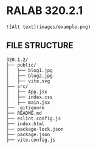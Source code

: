 # RALAB 320.2.1

```
![Alt text](images/example.png)
```

## FILE STRUCTURE

```
320.1.2/
├── public/
│   ├── blog1.jpg
│   ├── blog2.jpg
│   ├── vite.svg
├── src/
│   ├── App.jsx
│   ├── index.css
│   ├── main.jsx
├── .gitignore
├── README.md
├── eslint.config.js
├── index.html
├── package-lock.json
├── package.json
├── vite.config.js
```
